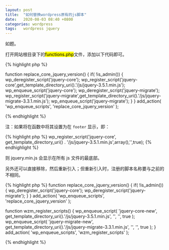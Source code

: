 ```yaml
---
layout: post
title:  "如何替换wordpress原有的js脚本"  
date:   2020-08-03 08:40 +0800
categories: wordpress
tags:   wordpress jquery
---
```


如题。

打开网站根目录下的<mark>functions.php</mark>文件，添加以下代码即可。

{% highlight php %}

function replace_core_jquery_version() {
    if( !is_admin()) {
        wp_deregister_script('jquery-core');
        wp_register_script('jquery-core',get_template_directory_uri().'/js/jquery-3.5.1.min.js');
        wp_enqueue_script('jquery-core');
        wp_deregister_script('jquery-migrate');
        wp_register_script('jquery-migrate',get_template_directory_uri().'/js/jquery-migrate-3.3.1.min.js');
        wp_enqueue_script('jquery-migrate');
    }
}
add_action( 'wp_enqueue_scripts', 'replace_core_jquery_version' );

{% endhighlight %}

注：如果将在函数中将其设置为在 `footer` 显示，即：

{% highlight php %}
wp_register_script('jquery-core', get_template_directory_uri() . '/js/jquery-3.5.1.min.js',array(),'',true);
{% endhighlight %}

则 jquery.min.js 会显示在所有 js 文件的最底部。

另外还可以直接移除，然后重新引入；但重新引入时，注册的脚本名称要与之前的不相同。

{% highlight php %}
function replace_core_jquery_version() {
    if( !is_admin()) {
        wp_deregister_script('jquery-core');
        wp_deregister_script('jquery-migrate');
    }
}
add_action( 'wp_enqueue_scripts', 'replace_core_jquery_version' );

function wzm_register_scripts() {
    wp_enqueue_script( 'jquery-core-new', get_template_directory_uri().'/js/jquery-3.5.1.min.js', '', '', true );
    wp_enqueue_script( 'jquery-migrate-new', get_template_directory_uri().'/js/jquery-migrate-3.3.1.min.js', '', '', true );
}
add_action( 'wp_enqueue_scripts', 'wzm_register_scripts' );

{% endhighlight %}

